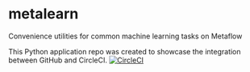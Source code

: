 # metalearn
Convenience utilities for common machine learning tasks on Metaflow

This Python application repo was created to showcase the integration between GitHub and CircleCI.
[![CircleCI](https://circleci.com/gh/fwhigh/metalearn)](https://circleci.com/gh/fwhigh/metalearn.svg?style=svg)
